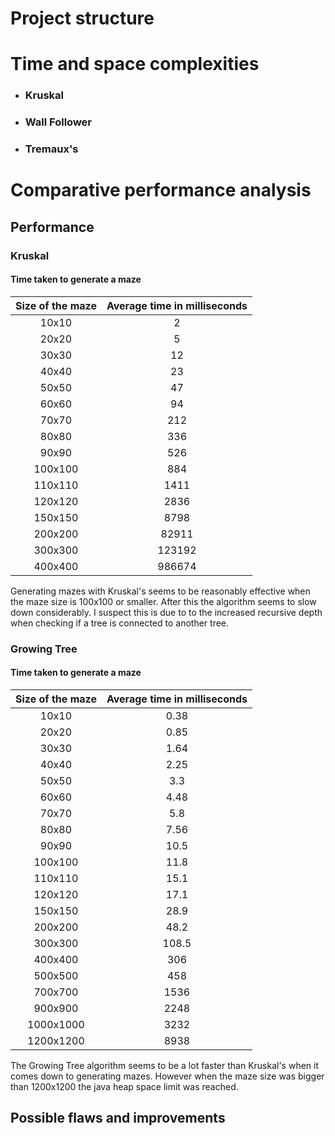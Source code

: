 # Project structure

# Time and space complexities
 * ### Kruskal
* ### Wall Follower
* ### Tremaux's

# Comparative performance analysis

## Performance

 ### Kruskal 
 #### Time taken to generate a maze
 
| Size of the maze | Average time in milliseconds |  
| :---:            | :---:        |
|    10x10         | 2            |
|     20x20       |  5           |
|      30x30       |  12          |
|      40x40       |   23          |
|      50x50    |   47          |
|       60x60     |   94         |
|      70x70      |       212      |
|       80x80     |      336       |
|       90x90     |       526      |
|        100x100    |      884       |
|       110x110    |  1411           |
|       120x120    |     2836        |
|        150x150   |    8798         |
|        200x200   |   82911         |
|        300x300   |      123192       |
|        400x400   |      986674       |

Generating mazes with Kruskal's seems to be reasonably effective when the maze size is 100x100 or smaller. After this the algorithm seems to slow down considerably. I suspect this is due to to the increased recursive depth when checking if a tree is connected to another tree.

 ### Growing Tree
 #### Time taken to generate a maze
 
| Size of the maze | Average time in milliseconds |  
| :---:            | :---:        |
|    10x10        |       0.38           |
|      20x20      |         0.85         |
|      30x30      |         1.64         | 
|      40x40      |         2.25         |
|      50x50      |           3.3       |
|      60x60      |          4.48        |
|      70x70      |           5.8    |
|       80x80     |          7.56      |
|       90x90     |          10.5   |
|        100x100    |        11.8   |
|       110x110    |         15.1   |
|       120x120    |           17.1 |
|        150x150   |           28.9  |
|        200x200   |          48.2  |
|        300x300   |          108.5   |
|        400x400   |          306 |
|        500x500   |       458   |
|        700x700   |       1536   |
|        900x900   |       2248   |
|        1000x1000   |      3232    |
|        1200x1200   |        8938  |

The Growing Tree algorithm seems to be  a lot faster than Kruskal's when it comes down to generating mazes. However when the maze size was bigger than 1200x1200 the java heap space limit was reached. 


## Possible flaws and improvements
